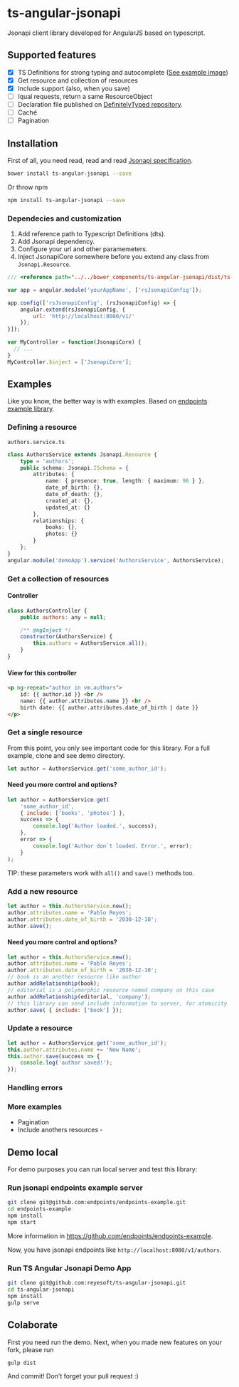 # ts-angular-jsonapi

Jsonapi client library developed for AngularJS based on typescript.

## Supported features

- [x] TS Definitions for strong typing and autocomplete ([See example image](https://github.com/reyesoft/ts-angular-jsonapi/wiki/Autocomplete))
- [x] Get resource and collection of resources
- [x] Include support (also, when you save)
- [ ] Iqual requests, return a same ResourceObject
- [ ] Declaration file published on [DefinitelyTyped repository](https://github.com/borisyankov/DefinitelyTyped).
- [ ] Caché
- [ ] Pagination

## Installation

First of all, you need read, read and read [Jsonapi specification](http://jsonapi.org/).

```bash
bower install ts-angular-jsonapi --save
```

Or throw npm

```bash
npm install ts-angular-jsonapi --save
```

### Dependecies and customization

1. Add reference path to Typescript Definitions (dts).
2. Add Jsonapi dependency.
3. Configure your url and other paramemeters.
4. Inject JsonapiCore somewhere before you extend any class from `Jsonapi.Resource`.

```javascript
/// <reference path="../../bower_components/ts-angular-jsonapi/dist/ts-angular-jsonapi.d.ts"/>

var app = angular.module('yourAppName', ['rsJsonapiConfig']);

app.config(['rsJsonapiConfig', (rsJsonapiConfig) => {
    angular.extend(rsJsonapiConfig, {
        url: 'http://localhost:8080/v1/'
    });
}]);

var MyController = function(JsonapiCore) {
  // ...
}
MyController.$inject = ['JsonapiCore'];
```

## Examples

Like you know, the better way is with examples. Based on [endpoints example library](https://github.com/endpoints/endpoints-example/).

### Defining a resource

`authors.service.ts`

```typescript
class AuthorsService extends Jsonapi.Resource {
    type = 'authors';
    public schema: Jsonapi.ISchema = {
        attributes: {
            name: { presence: true, length: { maximum: 96 } },
            date_of_birth: {},
            date_of_death: {},
            created_at: {},
            updated_at: {}
        },
        relationships: {
            books: {},
            photos: {}
        }
    };
}
angular.module('demoApp').service('AuthorsService', AuthorsService);
```

### Get a collection of resources

#### Controller

```javascript
class AuthorsController {
    public authors: any = null;

    /** @ngInject */
    constructor(AuthorsService) {
        this.authors = AuthorsService.all();
    }
}
```

#### View for this controller

```html
<p ng-repeat="author in vm.authors">
    id: {{ author.id }} <br />
    name: {{ author.attributes.name }} <br />
    birth date: {{ author.attributes.date_of_birth | date }}
</p>
```

### Get a single resource

From this point, you only see important code for this library. For a full example, clone and see demo directory.

```javascript
let author = AuthorsService.get('some_author_id');
```

#### Need you more control and options?

```javascript
let author = AuthorsService.get(
    'some_author_id',
    { include: ['books', 'photos'] },
    success => {
        console.log('Author loaded.', success);
    },
    error => {
        console.log('Author don`t loaded. Error.', error);
    }
);
```

TIP: these parameters work with `all()` and `save()` methods too.

### Add a new resource

```javascript
let author = this.AuthorsService.new();
author.attributes.name = 'Pablo Reyes';
author.attributes.date_of_birth = '2030-12-10';
author.save();
```

#### Need you more control and options?

```javascript
let author = this.AuthorsService.new();
author.attributes.name = 'Pablo Reyes';
author.attributes.date_of_birth = '2030-12-10';
// book is an another resource like author
author.addRelationship(book);
// editorial is a polymorphic resource named company on this case
author.addRelationship(editorial, 'company');
// this library can send include information to server, for atomicity
author.save( { include: ['book'] });
```

### Update a resource

```javascript
let author = AuthorsService.get('some_author_id');
this.author.attributes.name += 'New Name';
this.author.save(success => {
    console.log('author saved!');
});
```

### Handling errors

### More examples

- Pagination
- Include anothers resources -

## Demo local

For demo purposes you can run local server and test this library:

### Run jsonapi endpoints example server

```bash
git clone git@github.com:endpoints/endpoints-example.git
cd endpoints-example
npm install
npm start
```

More information in <https://github.com/endpoints/endpoints-example>.

Now, you have jsonapi endpoints like `http://localhost:8080/v1/authors`.

### Run TS Angular Jsonapi Demo App

```bash
git clone git@github.com:reyesoft/ts-angular-jsonapi.git
cd ts-angular-jsonapi
npm install
gulp serve
```

## Colaborate

First you need run the demo. Next, when you made new features on your fork, please run

```bash
gulp dist
```

And commit! Don't forget your pull request :)
